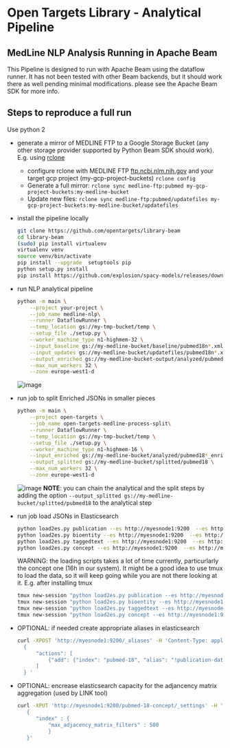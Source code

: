 # Open Targets Library - Analytical Pipeline

## MedLine NLP Analysis Running in Apache Beam

This Pipeline is designed to run with Apache Beam using the dataflow runner.
It has not been tested with other Beam backends, but it should work there as well pending minimal modifications.
please see the Apache Beam SDK for more info.

## Steps to reproduce a full run
Use python 2

* generate a mirror of MEDLINE FTP to a Google Storage Bucket (any other storage provider supported by Python Beam SDK
   should work). E.g. using [rclone](https://rclone.org/)
   
   - configure rclone with MEDLINE FTP [ftp.ncbi.nlm.nih.gov](ftp://ftp.ncbi.nlm.nih.gov) and your target gcp project
     (my-gcp-project-buckets)  `rclone config`
   - Generate a full mirror:
     `rclone sync medline-ftp:pubmed my-gcp-project-buckets:my-medline-bucket`
   - Update new files:
     `rclone sync medline-ftp:pubmed/updatefiles my-gcp-project-buckets:my-medline-bucket/updatefiles`
* install the pipeline locally
    ```sh
    git clone https://github.com/opentargets/library-beam
    cd library-beam
    (sudo) pip install virtualenv
    virtualenv venv
    source venv/bin/activate
    pip install --upgrade  setuptools pip
    python setup.py install
    pip install https://github.com/explosion/spacy-models/releases/download/en_depent_web_md-1.2.1/en_depent_web_md-1.2.1.tar.gz
    ```
* run NLP analytical pipeline
  ```sh
  python -m main \
      --project your-project \
      --job_name medline-nlp\
      --runner DataflowRunner \
      --temp_location gs://my-tmp-bucket/temp \
      --setup_file ./setup.py \
      --worker_machine_type n1-highmem-32 \
      --input_baseline gs://my-medline-bucket/baseline/pubmed18n*.xml.gz \
      --input_updates gs://my-medline-bucket/updatefiles/pubmed18n*.xml.gz \
      --output_enriched gs://my-medline-bucket-output/analyzed/pubmed18 \
      --max_num_workers 32 \
      --zone europe-west1-d
  ```
  ![image](https://user-images.githubusercontent.com/148221/35000427-4e11b818-fadc-11e7-9c2f-08a68eaed37e.png)
* run job to split Enriched JSONs in smaller pieces
  ```sh
  python -m main \
      --project open-targets \
      --job_name open-targets-medline-process-split\
      --runner DataflowRunner \
      --temp_location gs://my-tmp-bucket/temp \
      --setup_file ./setup.py \
      --worker_machine_type n1-highmem-16 \
      --input_enriched gs://my-medline-bucket/analyzed/pubmed18*_enriched.json.gz \
      --output_splitted gs://my-medline-bucket/splitted/pubmed18 \
      --max_num_workers 32 \
      --zone europe-west1-d
  ```
  ![image](https://user-images.githubusercontent.com/148221/35000458-6108bb24-fadc-11e7-8a84-452f7b3816f6.png)
  **NOTE**: you can chain the analytical and the split steps by adding the option `--output_splitted gs://my-medline-bucket/splitted/pubmed18`
  to the analytical step
* run job load JSONs in Elasticsearch
  ```sh
  python load2es.py publication --es http://myesnode1:9200  --es http://myesnode2:9200
  python load2es.py bioentity --es http://myesnode1:9200  --es http://myesnode2:9200
  python load2es.py taggedtext --es http://myesnode1:9200  --es http://myesnode2:9200
  python load2es.py concept --es http://myesnode1:9200  --es http://myesnode2:9200
  ```
  WARNING: the loading scripts takes a lot of time currently, particurlarly the concept one (16h in our system). It
  might be a good idea to use tmux to load the data, so it will keep going while you are not there looking at it.
  E.g. after installing tmux
  ```sh
  tmux new-session "python load2es.py publication --es http://myesnode1:9200  --es http://myesnode2:9200"
  tmux new-session "python load2es.py bioentity --es http://myesnode1:9200  --es http://myesnode2:9200"
  tmux new-session "python load2es.py taggedtext --es http://myesnode1:9200  --es http://myesnode2:9200"
  tmux new-session "python load2es.py concept --es http://myesnode1:9200  --es http://myesnode2:9200"
  ```
* OPTIONAL: if needed create appropriate aliases in elasticsearch
  ```sh
  curl -XPOST 'http://myesnode1:9200/_aliases' -H 'Content-Type: application/json' -d '
    {
        "actions": [
            {"add": {"index": "pubmed-18", "alias": "!publication-data"}}
        ]
    } '
  ```
* OPTIONAL: encrease elasticsearch capacity for the adjancency matrix aggregation (used by LINK tool)
  ```sh
  curl -XPUT 'http://myesnode1:9200/pubmed-18-concept/_settings' -H 'Content-Type: application/json' -d'
     {
        "index" : {
            "max_adjacency_matrix_filters" : 500
            }
     }'
  ```


